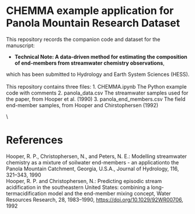 # CHEMMA example application for Panola Mountain Research Dataset

This repository records the companion code and dataset for the manuscript:

- **Technical Note: A data-driven method for estimating the composition of end-members from streamwater chemistry observations**,
 
which has been submitted to Hydrology and Earth System Sciences (HESS).\
\
This repository contains three files:
 	1. CHEMMA.ipynb             The Python example code with comments 
	2. panola_data.csv 	    The streamwater samples used for the paper, from Hooper et al. (1990)
	3. panola_end_members.csv   The field end-member samples, from Hooper and Chirstophersen (1992)

\
# References
Hooper, R. P., Christophersen, N., and Peters, N. E.: Modelling streamwater chemistry as a mixture of soilwater end-members - an applicationto the Panola Mountain Catchment, Georgia, U.S.A., Journal of Hydrology, 116, 321–343, 1990\
Hooper, R. P. and Christophersen, N.: Predicting episodic stream acidification in the southeastern United States: combining a long-termacidification model and the end-member mixing concept, Water Resources Research, 28, 1983–1990, 
https://doi.org/10.1029/92WR00706, 1992
